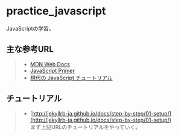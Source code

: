 # practice_javascript
JavaScriptの学習。

## 主な参考URL
> - [MDN Web Docs](https://developer.mozilla.org/ja/)
> - [JavaScript Primer](https://jsprimer.net/)
> - [現代の JavaScript チュートリアル](https://ja.javascript.info/)

## チュートリアル
> - [http://jekyllrb-ja.github.io/docs/step-by-step/01-setup/](http://jekyllrb-ja.github.io/docs/step-by-step/01-setup/)  
まず上記URLのチュートリアルをやっていく。


